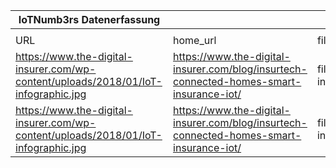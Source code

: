 |IoTNumb3rs Datenerfassung|||||||||||
| ---- | ---- | ---- | ---- | ---- | ---- | ---- | ---- | ---- | ---- | ---- |
||||||||||||
|URL|home_url|filename|device_class|device_count|market_class|market_volume|prognosis_year|publication_year|authorship_class|Dropbox folder|
|https://www.the-digital-insurer.com/wp-content/uploads/2018/01/IoT-infographic.jpg|https://www.the-digital-insurer.com/blog/insurtech-connected-homes-smart-insurance-iot/|file15_IoT-infographic.jpg|Generic IoT|50000000000|||2025|2018|blogger|JinlinHolic/20181123-0000|
|https://www.the-digital-insurer.com/wp-content/uploads/2018/01/IoT-infographic.jpg|https://www.the-digital-insurer.com/blog/insurtech-connected-homes-smart-insurance-iot/|file15_IoT-infographic.jpg|||invest.|1.7E+12|2020|2018|||

